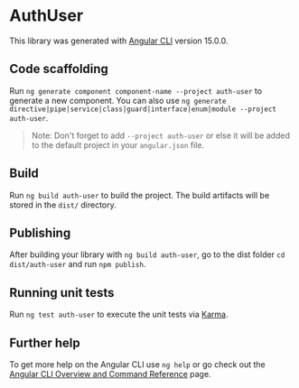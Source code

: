 # AuthUser

This library was generated with [Angular CLI](https://github.com/angular/angular-cli) version 15.0.0.

## Code scaffolding

Run `ng generate component component-name --project auth-user` to generate a new component. You can also use `ng generate directive|pipe|service|class|guard|interface|enum|module --project auth-user`.
> Note: Don't forget to add `--project auth-user` or else it will be added to the default project in your `angular.json` file. 

## Build

Run `ng build auth-user` to build the project. The build artifacts will be stored in the `dist/` directory.

## Publishing

After building your library with `ng build auth-user`, go to the dist folder `cd dist/auth-user` and run `npm publish`.

## Running unit tests

Run `ng test auth-user` to execute the unit tests via [Karma](https://karma-runner.github.io).

## Further help

To get more help on the Angular CLI use `ng help` or go check out the [Angular CLI Overview and Command Reference](https://angular.io/cli) page.
